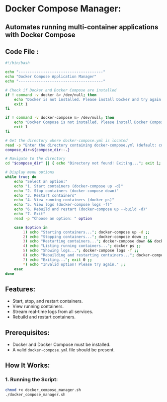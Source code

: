 # Docker Compose Manager:

## Automates running multi-container applications with Docker Compose

## Code File :
```sh
#!/bin/bash

echo "--------------------------------------"
echo "Docker Compose Application Manager"
echo "--------------------------------------"

# Check if Docker and Docker Compose are installed
if ! command -v docker &> /dev/null; then
    echo "Docker is not installed. Please install Docker and try again."
    exit 1
fi

if ! command -v docker-compose &> /dev/null; then
    echo "Docker Compose is not installed. Please install Docker Compose and try again."
    exit 1
fi

# Get the directory where docker-compose.yml is located
read -p "Enter the directory containing docker-compose.yml (default: current directory): " compose_dir
compose_dir=${compose_dir:-.}

# Navigate to the directory
cd "$compose_dir" || { echo "Directory not found! Exiting..."; exit 1; }

# Display menu options
while true; do
    echo "Select an option:"
    echo "1. Start containers (docker-compose up -d)"
    echo "2. Stop containers (docker-compose down)"
    echo "3. Restart containers"
    echo "4. View running containers (docker ps)"
    echo "5. View logs (docker-compose logs -f)"
    echo "6. Rebuild and restart (docker-compose up --build -d)"
    echo "7. Exit"
    read -p "Choose an option: " option

    case $option in
        1) echo "Starting containers..."; docker-compose up -d ;;
        2) echo "Stopping containers..."; docker-compose down ;;
        3) echo "Restarting containers..."; docker-compose down && docker-compose up -d ;;
        4) echo "Listing running containers..."; docker ps ;;
        5) echo "Showing logs..."; docker-compose logs -f ;;
        6) echo "Rebuilding and restarting containers..."; docker-compose up --build -d ;;
        7) echo "Exiting..."; exit 0 ;;
        *) echo "Invalid option! Please try again." ;;
    esac
done


```

## Features:
- Start, stop, and restart containers.
- View running containers.
- Stream real-time logs from all services.
- Rebuild and restart containers.

## Prerequisites:
- Docker and Docker Compose must be installed.
- A valid `docker-compose.yml` file should be present.

## How It Works:

### 1. Running the Script:
```bash
chmod +x docker_compose_manager.sh
./docker_compose_manager.sh
